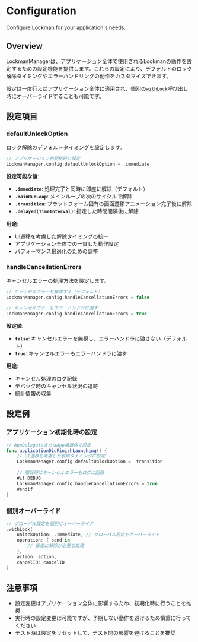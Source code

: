 # Configuration

Configure Lockman for your application's needs.

## Overview

LockmanManagerは、アプリケーション全体で使用されるLockmanの動作を設定するための設定機能を提供します。これらの設定により、デフォルトのロック解除タイミングやエラーハンドリングの動作をカスタマイズできます。

設定は一度行えばアプリケーション全体に適用され、個別の[`withLock`](<doc:Lock>)呼び出し時にオーバーライドすることも可能です。

## 設定項目

### defaultUnlockOption

ロック解除のデフォルトタイミングを設定します。

```swift
// アプリケーション初期化時に設定
LockmanManager.config.defaultUnlockOption = .immediate
```

**設定可能な値**:
- **`.immediate`**: 処理完了と同時に即座に解除（デフォルト）
- **`.mainRunLoop`**: メインループの次のサイクルで解除
- **`.transition`**: プラットフォーム固有の画面遷移アニメーション完了後に解除
- **`.delayed(TimeInterval)`**: 指定した時間間隔後に解除

**用途**:
- UI遷移を考慮した解除タイミングの統一
- アプリケーション全体での一貫した動作設定
- パフォーマンス最適化のための調整

### handleCancellationErrors

キャンセルエラーの処理方法を設定します。

```swift
// キャンセルエラーを無視する（デフォルト）
LockmanManager.config.handleCancellationErrors = false

// キャンセルエラーもエラーハンドラに渡す
LockmanManager.config.handleCancellationErrors = true
```

**設定値**:
- **`false`**: キャンセルエラーを無視し、エラーハンドラに渡さない（デフォルト）
- **`true`**: キャンセルエラーもエラーハンドラに渡す

**用途**:
- キャンセル処理のログ記録
- デバッグ時のキャンセル状況の追跡
- 統計情報の収集

## 設定例

### アプリケーション初期化時の設定

```swift
// AppDelegateまたはApp構造体で設定
func applicationDidFinishLaunching() {
    // UI遷移を考慮した解除タイミングに設定
    LockmanManager.config.defaultUnlockOption = .transition
    
    // 開発時はキャンセルエラーもログに記録
    #if DEBUG
    LockmanManager.config.handleCancellationErrors = true
    #endif
}
```

### 個別オーバーライド

```swift
// グローバル設定を個別にオーバーライド
.withLock(
    unlockOption: .immediate, // グローバル設定をオーバーライド
    operation: { send in
        // 即座に解除が必要な処理
    },
    action: action,
    cancelID: cancelID
)
```

## 注意事項

- 設定変更はアプリケーション全体に影響するため、初期化時に行うことを推奨
- 実行時の設定変更は可能ですが、予期しない動作を避けるため慎重に行ってください
- テスト時は設定をリセットして、テスト間の影響を避けることを推奨

